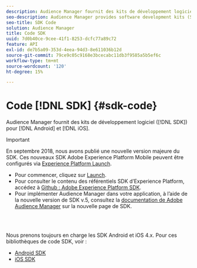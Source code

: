 ```yaml
---
description: Audience Manager fournit des kits de développement logiciel (SDK) pour Android et iOS.
seo-description: Audience Manager provides software development kits (SDKs) for Android and iOS.
seo-title: SDK Code
solution: Audience Manager
title: Code SDK
uuid: 7d0b40ce-9cee-41f1-8253-dcfc77a89c72
feature: API
exl-id: de7b5a09-353d-4eea-94d3-8e611036b12d
source-git-commit: 79ce9c05c9168e3bcecabc11db3f9585a5b5ef6c
workflow-type: tm+mt
source-wordcount: '120'
ht-degree: 15%

---
```


# Code [!DNL SDK] {#sdk-code}

Audience Manager fournit des kits de développement logiciel ([!DNL SDK]) pour [!DNL Android] et [!DNL iOS].

>[!IMPORTANT]
>
>En septembre 2018, nous avons publié une nouvelle version majeure du SDK. Ces nouveaux SDK Adobe Experience Platform Mobile peuvent être configurés via [Experience Platform Launch](https://www.adobe.com/experience-platform/launch.html).

* Pour commencer, cliquez sur [Launch](https://launch.adobe.com/).
* Pour consulter le contenu des référentiels SDK d’Experience Platform, accédez à [Github : Adobe Experience Platform SDK](https://github.com/Adobe-Marketing-Cloud/acp-sdks).
* Pour implémenter Audience Manager dans votre application, à l’aide de la nouvelle version de SDK v.5, consultez la [documentation de Adobe Audience Manager](https://experienceleague.adobe.com/docs/experience-platform/destinations/catalog/data-management/aam-dil-extension.html?lang=en) sur la nouvelle page de SDK.

<br> 

Nous prenons toujours en charge les SDK Android et iOS 4.x. Pour ces bibliothèques de code SDK, voir :

* [Android SDK](https://experienceleague.adobe.com/docs/mobile-services/android/overview.html)
* [iOS SDK](https://experienceleague.adobe.com/docs/mobile-services/ios/overview.html)
